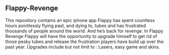 ## Flappy-Revenge

This repository contains an epic iphone app
Flappy has spent countless hours pointlessly flying past, and dying to, tubes and has frustrated thousands of people around the world. And he’s back for revenge. In Flappy Revenge Flappy will have the opportunity to upgrade himself to get rid of those pesky tubes and release the frustration players have build up over the past year. Upgrades include but not limit to : Lasers, easy game and skins.
